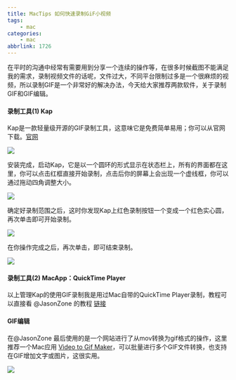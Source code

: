 ```yaml
---
title: MacTips 如何快速录制GiF小视频
tags: 
    - mac
categories: 
    - mac
abbrlink: 1726
---
```



在平时的沟通中经常有需要用到分享一个连续的操作等，在很多时候截图不能满足我的需求，录制视频文件的话呢，文件过大，不同平台限制过多是一个很麻烦的视频，所以录制GIF是一个非常好的解决办法，今天给大家推荐两款软件，关于录制GIF和GIF编辑。

#### 录制工具(1) Kap

Kap是一款轻量级开源的GIF录制工具，这意味它是免费简单易用；你可以从官网下载。[官网](https://getkap.co/)

![](https://samzong.oss-cn-shenzhen.aliyuncs.com/blog/sbuwo.gif)

安装完成，启动Kap，它是以一个圆环的形式显示在状态栏上，所有的界面都在这里，你可以点击红框直接开始录制，点击后你的屏幕上会出现一个虚线框，你可以通过拖动四角调整大小。

![](https://samzong.oss-cn-shenzhen.aliyuncs.com/blog/vcaug.gif)



确定好录制范围之后，这时你发现Kap上红色录制按钮一个变成一个红色实心圆，再次单击即可开始录制。

![](https://samzong.oss-cn-shenzhen.aliyuncs.com/blog/9txw3.gif)

在你操作完成之后，再次单击，即可结束录制。

![](https://samzong.oss-cn-shenzhen.aliyuncs.com/blog/lws2b.gif)



#### 录制工具(2) MacApp：QuickTime Player

以上管理Kap的使用GIF录制我是用过Mac自带的QuickTime Player录制，教程可以直接看 @JasonZone 的教程 [链接](https://mp.weixin.qq.com/s/lgHOrpZ2PE8hJWU3O_IDUA)



#### GIF编辑

在@JasonZone 最后使用的是一个网站进行了从mov转换为gif格式的操作，这里推荐一个Mac应用 [Video to Gif Maker](http://www.aiseesoft.com/app-store/video-to-gif-maker/)，可以批量进行多个GIF文件转换，也支持在GIF增加文字或图片，这很实用。

![](https://samzong.oss-cn-shenzhen.aliyuncs.com/blog/5yogy.gif)



